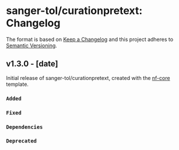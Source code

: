# sanger-tol/curationpretext: Changelog

The format is based on [Keep a Changelog](https://keepachangelog.com/en/1.0.0/)
and this project adheres to [Semantic Versioning](https://semver.org/spec/v2.0.0.html).

## v1.3.0 - [date]

Initial release of sanger-tol/curationpretext, created with the [nf-core](https://nf-co.re/) template.

### `Added`

### `Fixed`

### `Dependencies`

### `Deprecated`
